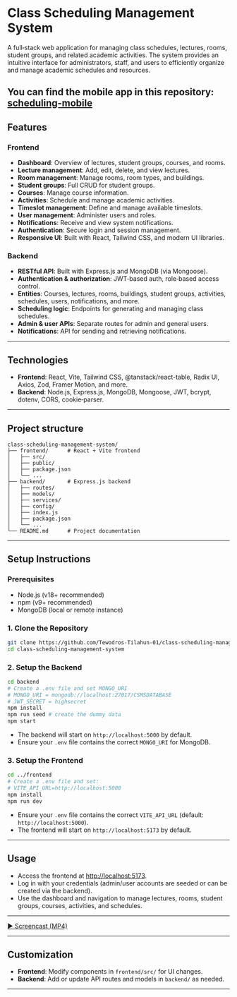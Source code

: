 # Class Scheduling Management System

A full‑stack web application for managing class schedules, lectures, rooms, student groups, and related academic activities. The system provides an intuitive interface for administrators, staff, and users to efficiently organize and manage academic schedules and resources.

You can find the mobile app in this repository:
[scheduling-mobile](https://github.com/Yosef64/scheduling-mobile)
---

## Features

### Frontend
- **Dashboard**: Overview of lectures, student groups, courses, and rooms.
- **Lecture management**: Add, edit, delete, and view lectures.
- **Room management**: Manage rooms, room types, and buildings.
- **Student groups**: Full CRUD for student groups.
- **Courses**: Manage course information.
- **Activities**: Schedule and manage academic activities.
- **Timeslot management**: Define and manage available timeslots.
- **User management**: Administer users and roles.
- **Notifications**: Receive and view system notifications.
- **Authentication**: Secure login and session management.
- **Responsive UI**: Built with React, Tailwind CSS, and modern UI libraries.

### Backend
- **RESTful API**: Built with Express.js and MongoDB (via Mongoose).
- **Authentication & authorization**: JWT‑based auth, role‑based access control.
- **Entities**: Courses, lectures, rooms, buildings, student groups, activities, schedules, users, notifications, and more.
- **Scheduling logic**: Endpoints for generating and managing class schedules.
- **Admin & user APIs**: Separate routes for admin and general users.
- **Notifications**: API for sending and retrieving notifications.

---

## Technologies

- **Frontend**: React, Vite, Tailwind CSS, @tanstack/react-table, Radix UI, Axios, Zod, Framer Motion, and more.
- **Backend**: Node.js, Express.js, MongoDB, Mongoose, JWT, bcrypt, dotenv, CORS, cookie‑parser.

---

## Project structure

```
class-scheduling-management-system/
├── frontend/      # React + Vite frontend
│   ├── src/
│   ├── public/
│   ├── package.json
│   └── ...
├── backend/       # Express.js backend
│   ├── routes/
│   ├── models/
│   ├── services/
│   ├── config/
│   ├── index.js
│   ├── package.json
│   └── ...
└── README.md      # Project documentation
```

---

## Setup Instructions

### Prerequisites
- Node.js (v18+ recommended)
- npm (v9+ recommended)
- MongoDB (local or remote instance)

### 1. Clone the Repository
```bash
git clone https://github.com/Tewodros-Tilahun-01/class-scheduling-management-system.git
cd class-scheduling-management-system
```

### 2. Setup the Backend
```bash
cd backend
# Create a .env file and set MONGO_URI
# MONGO_URI = mongodb://localhost:27017/CSMSDATABASE
# JWT_SECRET = highsecret
npm install
npm run seed # create the dummy data
npm start
```
- The backend will start on `http://localhost:5000` by default.
- Ensure your `.env` file contains the correct `MONGO_URI` for MongoDB.


### 3. Setup the Frontend
```bash
cd ../frontend
# Create a .env file and set:
# VITE_API_URL=http://localhost:5000
npm install
npm run dev
```

- Ensure your `.env` file contains the correct `VITE_API_URL` (default: `http://localhost:5000`).
- The frontend will start on `http://localhost:5173` by default.

---

## Usage
- Access the frontend at [http://localhost:5173](http://localhost:5173).
- Log in with your credentials (admin/user accounts are seeded or can be created via the backend).
- Use the dashboard and navigation to manage lectures, rooms, student groups, courses, activities, and schedules.

---

[▶️ Screencast (MP4)](preview/Screencast.mp4)

---

## Customization
- **Frontend**: Modify components in `frontend/src/` for UI changes.
- **Backend**: Add or update API routes and models in `backend/` as needed.

---







